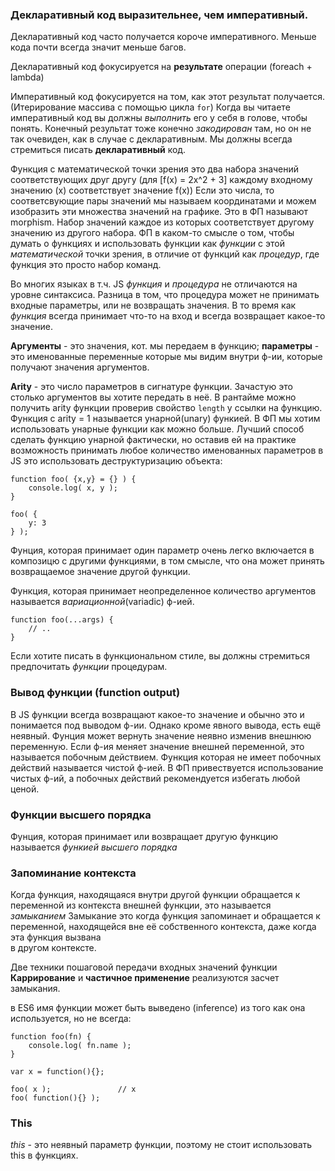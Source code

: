 ### Декларативный код выразительнее, чем императивный.

Декларативный код часто получается короче императивного. Меньше кода почти всегда значит меньше багов.

Декларативный код фокусируется на **результате** операции (foreach + lambda)

Императивный код фокусируется на том, как этот результат получается. (Итерирование массива с помощью цикла `for`)
Когда вы читаете императивный код вы должны *выполнить* его у себя в голове, чтобы понять. Конечный результат тоже конечно *закодирован* там,
но он не так очевиден, как в случае с декларативным.
Мы должны всегда стремиться писать **декларативный** код.

Функция с математической точки зрения это два набора значений соответствующих друг другу (для [f(x) = 2x^2 + 3] каждому входному
 значению (x) соответствует значение f(x)) Если это числа, то соответсвующие пары значений мы называем координатами и можем изобразить
  эти множества значений на графике. Это в ФП называют morphism. Набор значений каждое из которых соответствует другому значению из
   другого набора. ФП в каком-то смысле о том, чтобы думать о функциях и использовать функции как
    *функции* с этой *математической* точки зрения, в отличие от функций как *процедур*, где функция это просто набор команд. 

Во многих языках в т.ч. JS *функция* и *процедура* не отличаются на уровне синтаксиса. Разница в том, что процедура может не принимать входные параметры, или не возвращать значения.
В то время как *функция* всегда принимает что-то на вход и всегда возвращает какое-то значение.  

**Аргументы** - это значения, кот. мы передаем в функцию;
 **параметры** - это именованные переменные которые мы видим внутри ф-ии, которые получают значения аргументов. 

**Arity** - это число параметров в сигнатуре функции. Зачастую это столько аргументов вы хотите передать в неё.
В рантайме можно получить arity функции проверив свойство `length` у ссылки на функцию. 
Функция с arity = 1 называется унарной(unary) функией. В ФП мы хотим использовать унарные функции как можно больше.
Лучший способ сделать функцию унарной фактически, но оставив ей на практике возможность принимать любое количество именованных параметров
в JS это использовать деструктуризацию объекта:

```
function foo( {x,y} = {} ) {
    console.log( x, y );
}

foo( {
    y: 3
} );
```  
Фунция, которая принимает один параметр очень легко включается в композицю с другими функциями, в том смысле, что она может принять
возвращаемое значение другой функции.

Функция, которая принимает неопределенное количество аргументов называется *вариационной*(variadic) ф-ией.
```
function foo(...args) {
    // ..
}
```
Если хотите писать в функциональном стиле, вы должны стремиться предпочитать *функции* процедурам.

### Вывод функции (function output)

В JS функции всегда возвращают какое-то значение и обычно это и понимается под выводом ф-ии. Однако кроме
явного вывода, есть ещё неявный. Фунция может вернуть значение неявно изменив внешнюю переменную.
Если ф-ия меняет значение внешней переменной, это называется побочным действием. Функция которая не имеет
побочных действий называется чистой ф-ией. В ФП привествуется использование чистых ф-ий, а побочных действий
рекомендуется избегать любой ценой.

### Функции высшего порядка

Фунция, которая принимает или возвращает другую функцию называется *функией высшего порядка*

### Запоминание контекста

Когда функция, находящаяся внутри другой функции обращается к переменной из контекста внешней функции, это называется *замыканием*
Замыкание это когда функция запоминает и обращается к переменной, находящейся вне её собственного контекста, даже когда эта функция вызвана    
в другом контексте.

Две техники пошаговой передачи входных значений функции **Каррирование** и **частичное применение** реализуются засчет замыкания. 

в ES6 имя функции может быть выведено (inference) из того как она используется, но не всегда:

```
function foo(fn) {
	console.log( fn.name );
}

var x = function(){};

foo( x );				// x
foo( function(){} );
```

### This 

*this* - это неявный параметр функции, поэтому не стоит использовать this в функциях.

